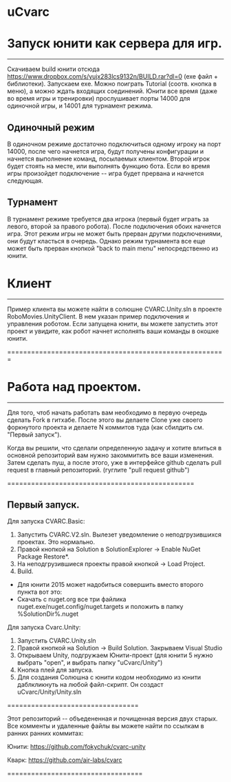 # uCvarc
#  Запуск юнити как сервера для игр.
  ----------------------
Скачиваем build юнити отсюда https://www.dropbox.com/s/yujx283lcs9132n/BUILD.rar?dl=0 (exe файл + библиотеки).
Запускаем exe. Можно поиграть Tutorial (соотв. кнопка в меню), а можно ждать входящих соединений.
Юнити все время (даже во время игры и тренировки) прослушивает порты 14000 для одиночной игры, и 14001 для турнамент режима.

 Одиночный режим
 -----------------------
В одиночном режиме достаточно подключиться одному игроку на порт 14000, после чего начнется игра, будут получены конфигурации и начнется выполнение команд, посылаемых клиентом. Второй игрок будет стоять на месте, или выполнять функцию бота.
Если во время игры произойдет подключение -- игра будет прервана и начнется следующая.

 Турнамент
 -----------------------
В турнамент режиме требуется два игрока (первый будет играть за левого, второй за правого робота). После подключения обоих начнется игра. Этот режим игры не может быть прерван другми подключениями, они будут класться в очередь.
Однако режим турнамента все еще может быть прерван кнопкой "back to main menu" непосредственно из юнити.

# Клиент
 -----------------------
Пример клиента вы можете найти в солюшне CVARC.Unity.sln в проекте RoboMovies.UnityClient.
В нем указан пример подключения и управления роботом. Если запущена юнити, вы можете запустить этот проект и увидите, как робот начнет исполнять ваши команды в окошке юнити.

=======================================================

#  Работа над проектом.
  ----------------------
Для того, чтоб начать работать вам необходимо в первую очередь сделать Fork в гитхабе.
После этого вы делаете Clone уже своего форкнутого проекта и делаете N коммитов туда (как сбилдить см. "Первый запуск").

Когда вы решили, что сделали определенную задачу и хотите влиться в основной репозиторий вам нужно закоммитить все ваши изменения.
Затем сделать пуш, а после этого, уже в интерфейсе github сделать pull request в главный репозиторий. (гуглите "pull request github")

===============================================

  Первый запуск.
  ------------------
Для запуска CVARC.Basic:
 1. Запустить CVARC.V2.sln. Вылезет уведомление о неподгрузившихся проектах. Это нормально.
 2. Правой кнопкой на Solution в SolutionExplorer -> Enable NuGet Package Restore*.
 3. На неподгрузившиеся проекты правой кнопкой -> Load Project.
 4. Build.
  * Для юнити 2015 может надобиться совершить вместо второго пункта вот это:
  * Скачать c nuget.org все три файлика nuget.exe/nuget.config/nuget.targets и положить в папку %SolutionDir%\.nuget
 

Для запуска Cvarc.Unity:
 1. Запустить CVARC.Unity.sln
 2. Правой кнопкой на Solution -> Build Solution. Закрываем Visual Studio
 3. Открываем Unity, подгружаем Юнити-проект (для юнити 5 нужно выбрать "open", и выбрать папку "uCvarc/Unity")
 4. Кнопка плей для запуска.
 5. Для создания Солюшна с юнити кодом необходимо из юнити даблкликнуть на любой файл-скрипт. Он создаст uCvarc/Unity/Unity.sln

=================================

Этот репозиторий -- объедененная и почищенная версия двух старых. Все комменты и удаленные файлы вы можете найти по ссылкам в ранних ранних коммитах:

Юнити: https://github.com/fokychuk/cvarc-unity

Кварк: https://github.com/air-labs/cvarc

==================================

